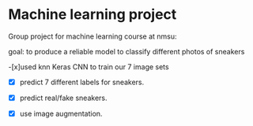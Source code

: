 # Machine learning project

Group project for machine learning course at nmsu:

goal: to produce a reliable model to classify different photos of sneakers

-[x]used knn Keras CNN to train our 7 image sets

-[x] predict 7 different labels for sneakers.

-[x] predict real/fake sneakers.

-[x] use image augmentation.
